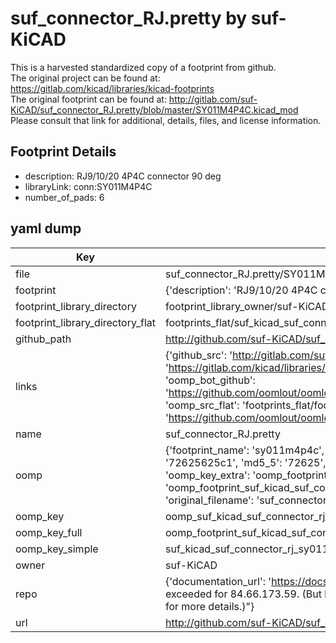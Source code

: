 # suf_connector_RJ.pretty by suf-KiCAD  
This is a harvested standardized copy of a footprint from github.  
The original project can be found at:  
https://gitlab.com/kicad/libraries/kicad-footprints  
The original footprint can be found at:
http://gitlab.com/suf-KiCAD/suf_connector_RJ.pretty/blob/master/SY011M4P4C.kicad_mod
Please consult that link for additional, details, files, and license information.  
## Footprint Details
* description: RJ9/10/20 4P4C connector 90 deg  
* libraryLink: conn:SY011M4P4C  
* number_of_pads: 6  
## yaml dump  
| Key | Value |  
| --- | --- |  
| file | suf_connector_RJ.pretty/SY011M4P4C.kicad_mod |  
| footprint | {'description': 'RJ9/10/20 4P4C connector 90 deg', 'libraryLink': 'conn:SY011M4P4C', 'number_of_pads': 6} |  
| footprint_library_directory | footprint_library_owner/suf-KiCAD_suf_connector_RJ.pretty |  
| footprint_library_directory_flat | footprints_flat/suf_kicad_suf_connector_rj_sy011m4p4c/working |  
| github_path | http://github.com/suf-KiCAD/suf_connector_RJ.pretty/blob/master/SY011M4P4C.kicad_mod |  
| links | {'github_src': 'http://gitlab.com/suf-KiCAD/suf_connector_RJ.pretty/blob/master/SY011M4P4C.kicad_mod', 'github_src_repo': 'https://gitlab.com/kicad/libraries/kicad-footprints', 'oomp_bot': 'footprints/suf_kicad_suf_connector_rj_sy011m4p4c/working', 'oomp_bot_github': 'https://github.com/oomlout/oomlout_oomp_footprint_bot/tree/main/footprints/suf_kicad_suf_connector_rj_sy011m4p4c/working', 'oomp_src_flat': 'footprints_flat/footprints_flat/suf_kicad_suf_connector_rj_sy011m4p4c/working', 'oomp_src_flat_github': 'https://github.com/oomlout/oomlout_oomp_footprint_src/tree/main/footprints_flat/suf_kicad_suf_connector_rj_sy011m4p4c/working'} |  
| name | suf_connector_RJ.pretty |  
| oomp | {'footprint_name': 'sy011m4p4c', 'library_name': 'suf_connector_rj', 'md5': '72625625c1a89415ae0fa7e9bfad4ca3', 'md5_10': '72625625c1', 'md5_5': '72625', 'md5_6': '726256', 'oomp_key': 'oomp_suf_kicad_suf_connector_rj_sy011m4p4c', 'oomp_key_extra': 'oomp_footprint_suf_kicad_suf_connector_rj_sy011m4p4c', 'oomp_key_full': 'oomp_footprint_suf_kicad_suf_connector_rj_sy011m4p4c_726256', 'oomp_key_simple': 'suf_kicad_suf_connector_rj_sy011m4p4c', 'original_filename': 'suf_connector_RJ.pretty/SY011M4P4C.kicad_mod', 'owner_name': 'suf_kicad'} |  
| oomp_key | oomp_suf_kicad_suf_connector_rj_sy011m4p4c |  
| oomp_key_full | oomp_footprint_suf_kicad_suf_connector_rj_sy011m4p4c |  
| oomp_key_simple | suf_kicad_suf_connector_rj_sy011m4p4c |  
| owner | suf-KiCAD |  
| repo | {'documentation_url': 'https://docs.github.com/rest/overview/resources-in-the-rest-api#rate-limiting', 'message': "API rate limit exceeded for 84.66.173.59. (But here's the good news: Authenticated requests get a higher rate limit. Check out the documentation for more details.)"} |  
| url | http://github.com/suf-KiCAD/suf_connector_RJ.pretty |  

